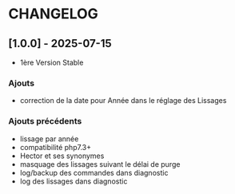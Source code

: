 # CHANGELOG

## [1.0.0] - 2025-07-15
- 1ère Version Stable

### Ajouts
- correction de la date pour Année dans le réglage des Lissages

### Ajouts précédents
- lissage par année
- compatibilité php7.3+
- Hector et ses synonymes
- masquage des lissages suivant le délai de purge
- log/backup des commandes dans diagnostic
- log des lissages dans diagnostic